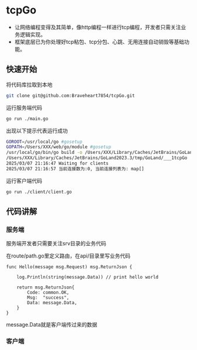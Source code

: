 # tcpGo

- 让网络编程变得及其简单，像http编程一样进行tcp编程，开发者只需关注业务逻辑实现。
- 框架底层已为你处理好tcp粘包、tcp分包、心跳、无用连接自动销毁等基础功能。

## 快速开始
将代码库拉取到本地
```bash
git clone git@github.com:Braveheart7854/tcpGo.git
```

运行服务端代码
```bash
go run ./main.go
```

出现以下提示代表运行成功
```bash
GOROOT=/usr/local/go #gosetup
GOPATH=/Users/XXX/web/go/module #gosetup
/usr/local/go/bin/go build -o /Users/XXX/Library/Caches/JetBrains/GoLand2023.3/tmp/GoLand/___1tcpGo /Users/XXX/web/go/tcpGo/main.go #gosetup
/Users/XXX/Library/Caches/JetBrains/GoLand2023.3/tmp/GoLand/___1tcpGo
2025/03/07 21:16:47 Waiting for clients
2025/03/07 21:16:57 当前连接数为:0, 当前连接列表为: map[]
```

运行客户端代码
```bash
go run ./client/client.go
```

## 代码讲解

### 服务端
服务端开发者只需要关注srv目录的业务代码

在route/path.go里定义路由，在api/目录里写业务代码

```
func Hello(message msg.Request) msg.ReturnJson {

	log.Println(string(message.Data)) // print hello world

	return msg.ReturnJson{
		Code: common.OK,
		Msg:  "success",
		Data: message.Data,
	}
}
```
message.Data就是客户端传过来的数据

### 客户端



